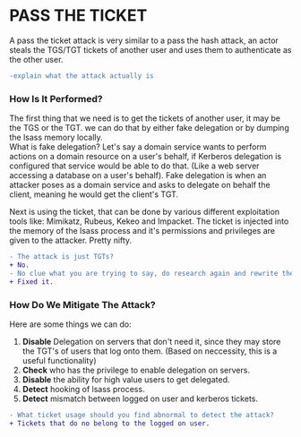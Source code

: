 # PASS THE TICKET

A pass the ticket attack is very similar to a pass the hash attack, an actor steals the TGS/TGT tickets of another user and uses them to authenticate as the other user.

```diff
-explain what the attack actually is
```
### How Is It Performed?

The first thing that we need is to get the tickets of another user, it may be the TGS or the TGT. we can do that by either fake delegation or by dumping the lsass memory locally.<br>
What is fake delegation? Let's say a domain service wants to perform actions on a domain resource on a user's behalf, if Kerberos delegation is configured that service would be able to do that. (Like a web server accessing a database on a user's behalf). Fake delegation is when an attacker poses as a domain service and asks to delegate on behalf the client, meaning he would get the client's TGT.

Next is using the ticket, that can be done by various different exploitation tools like: Mimikatz, Rubeus, Kekeo and Impacket. The ticket is injected into the memory of the lsass process and it's permissions and privileges are given to the attacker. Pretty nifty.

```diff
- The attack is just TGTs?
+ No.
- No clue what you are trying to say, do research again and rewrite the paragraph (read what you wrote before submitting!!)
+ Fixed it.
```
### How Do We Mitigate The Attack?

Here are some things we can do:
1. **Disable** Delegation on servers that don't need it, since they may store the TGT's of users that log onto them. (Based on neccessity, this is a useful functionality)
2. **Check** who has the privilege to enable delegation on servers.
3. **Disable** the ability for high value users to get delegated.
4. **Detect** hooking of lsass process.
5. **Detect** mismatch between logged on user and kerberos tickets.

```diff
- What ticket usage should you find abnormal to detect the attack?
+ Tickets that do no belong to the logged on user.
```
